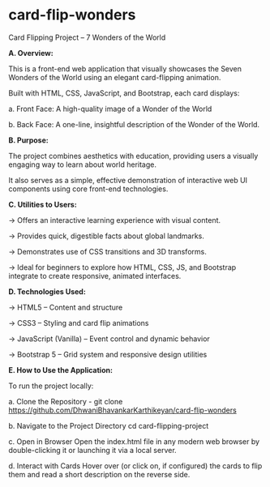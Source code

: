 # card-flip-wonders

Card Flipping Project – 7 Wonders of the World

**A. Overview:**

This is a front-end web application that visually showcases the Seven Wonders of the World using an elegant card-flipping animation. 

Built with HTML, CSS, JavaScript, and Bootstrap, each card displays:

  a.  Front Face: A high-quality image of a Wonder of the World
  
  b.  Back Face: A one-line, insightful description of the Wonder of the World.
  

**B. Purpose:**

The project combines aesthetics with education, providing users a visually engaging way to learn about world heritage. 

It also serves as a simple, effective demonstration of interactive web UI components using core front-end technologies.


**C. Utilities to Users:**

 -> Offers an interactive learning experience with visual content.
 
 -> Provides quick, digestible facts about global landmarks.
 
 -> Demonstrates use of CSS transitions and 3D transforms.
 
 -> Ideal for beginners to explore how HTML, CSS, JS, and Bootstrap integrate to create responsive, animated interfaces.
 

**D. Technologies Used:**

-> HTML5 – Content and structure

-> CSS3 – Styling and card flip animations

-> JavaScript (Vanilla) – Event control and dynamic behavior

-> Bootstrap 5 – Grid system and responsive design utilities


**E. How to Use the Application:**

To run the project locally:

a. Clone the Repository - 
git clone https://github.com/DhwaniBhavankarKarthikeyan/card-flip-wonders

b. Navigate to the Project Directory
cd card-flipping-project

c. Open in Browser Open the index.html file in any modern web browser by double-clicking it or launching it via a local server.

d. Interact with Cards Hover over (or click on, if configured) the cards to flip them and read a short description on the reverse side.


